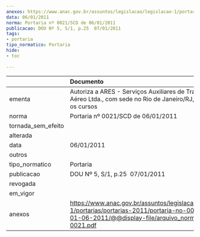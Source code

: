 ```yaml
---
anexos: https://www.anac.gov.br/assuntos/legislacao/legislacao-1/portarias/portarias-2011/portaria-no-0021-scd-de-01-06-2011/@@display-file/arquivo_norma/PA2011-0021.pdf
data: 06/01/2011
norma: Portaria nº 0021/SCD de 06/01/2011
publicacao: DOU Nº 5, S/1, p.25  07/01/2011
tags:
- portaria
tipo_normatico: Portaria
hide: 
- toc 
 
---
```


|                    | Documento                                                                                                                                                         |
|:-------------------|:------------------------------------------------------------------------------------------------------------------------------------------------------------------|
| ementa             | Autoriza a ARES - Serviços Auxiliares de Transporte Aéreo Ltda., com sede no Rio de Janeiro/RJ, a ministrar os cursos                                             |
| norma              | Portaria nº 0021/SCD de 06/01/2011                                                                                                                                |
| tornada_sem_efeito |                                                                                                                                                                   |
| alterada           |                                                                                                                                                                   |
| data               | 06/01/2011                                                                                                                                                        |
| outros             |                                                                                                                                                                   |
| tipo_normatico     | Portaria                                                                                                                                                          |
| publicacao         | DOU Nº 5, S/1, p.25  07/01/2011                                                                                                                                   |
| revogada           |                                                                                                                                                                   |
| em_vigor           |                                                                                                                                                                   |
| anexos             | https://www.anac.gov.br/assuntos/legislacao/legislacao-1/portarias/portarias-2011/portaria-no-0021-scd-de-01-06-2011/@@display-file/arquivo_norma/PA2011-0021.pdf |